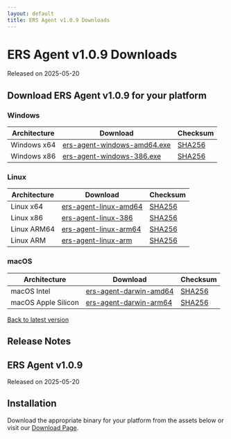 ```yaml
---
layout: default
title: ERS Agent v1.0.9 Downloads
---
```


# ERS Agent v1.0.9 Downloads

Released on 2025-05-20

## Download ERS Agent v1.0.9 for your platform

### Windows

| Architecture | Download | Checksum |
|-------------|----------|----------|
| Windows x64 | [ers-agent-windows-amd64.exe](https://github.com/forewall/ers-release/releases/download/v1.0.9/ers-agent-windows-amd64.exe) | [SHA256](https://github.com/forewall/ers-release/releases/download/v1.0.9/ers-agent-windows-amd64.exe.sha256) |
| Windows x86 | [ers-agent-windows-386.exe](https://github.com/forewall/ers-release/releases/download/v1.0.9/ers-agent-windows-386.exe) | [SHA256](https://github.com/forewall/ers-release/releases/download/v1.0.9/ers-agent-windows-386.exe.sha256) |

### Linux

| Architecture | Download | Checksum |
|-------------|----------|----------|
| Linux x64 | [ers-agent-linux-amd64](https://github.com/forewall/ers-release/releases/download/v1.0.9/ers-agent-linux-amd64) | [SHA256](https://github.com/forewall/ers-release/releases/download/v1.0.9/ers-agent-linux-amd64.sha256) |
| Linux x86 | [ers-agent-linux-386](https://github.com/forewall/ers-release/releases/download/v1.0.9/ers-agent-linux-386) | [SHA256](https://github.com/forewall/ers-release/releases/download/v1.0.9/ers-agent-linux-386.sha256) |
| Linux ARM64 | [ers-agent-linux-arm64](https://github.com/forewall/ers-release/releases/download/v1.0.9/ers-agent-linux-arm64) | [SHA256](https://github.com/forewall/ers-release/releases/download/v1.0.9/ers-agent-linux-arm64.sha256) |
| Linux ARM | [ers-agent-linux-arm](https://github.com/forewall/ers-release/releases/download/v1.0.9/ers-agent-linux-arm) | [SHA256](https://github.com/forewall/ers-release/releases/download/v1.0.9/ers-agent-linux-arm.sha256) |

### macOS

| Architecture | Download | Checksum |
|-------------|----------|----------|
| macOS Intel | [ers-agent-darwin-amd64](https://github.com/forewall/ers-release/releases/download/v1.0.9/ers-agent-darwin-amd64) | [SHA256](https://github.com/forewall/ers-release/releases/download/v1.0.9/ers-agent-darwin-amd64.sha256) |
| macOS Apple Silicon | [ers-agent-darwin-arm64](https://github.com/forewall/ers-release/releases/download/v1.0.9/ers-agent-darwin-arm64) | [SHA256](https://github.com/forewall/ers-release/releases/download/v1.0.9/ers-agent-darwin-arm64.sha256) |

[Back to latest version](/)

## Release Notes

## ERS Agent v1.0.9

Released on 2025-05-20


## Installation

Download the appropriate binary for your platform from the assets below or visit our [Download Page](https://forewall.github.io/ers-release/).
